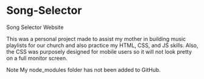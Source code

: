 # Song-Selector
Song Selector Website

This was a personal project made to assist my mother in building music playlists for our church and also practice my HTML, CSS, and JS skills. Also, the CSS was purposely designed for mobile users so it will not look pretty on a full monitor screen.

Note My node_modules folder has not been added to GitHub.
